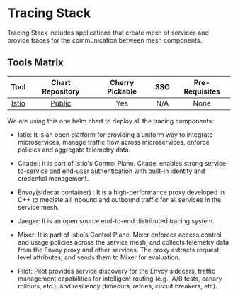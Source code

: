 # Tracing Stack

Tracing Stack includes applications that create mesh of services and provide traces  for the communication between mesh components.

## Tools Matrix




|          Tool         |                            Chart Repository                                      | Cherry Pickable | SSO | Pre-Requisites |
| :-------------------: | :------------------------------------------------------------------------------: | :--------------:| :--:| :-------------:|
| [Istio](https://istio.io/docs/reference/config/installation-options/)         | [Public](https://gcsweb.istio.io/gcs/istio-prerelease/prerelease/1.1.0/1.1.0/charts/)                                 |       Yes       | N/A |      None      |

We are using this one helm chart to deploy all the tracing components:

* Istio: It is an open platform for providing a uniform way to integrate microservices, manage traffic flow across microservices, enforce policies and aggregate telemetry data.

* Citadel: It is part of Istio's Control Plane. Citadel enables strong service-to-service and end-user authentication with built-in identity and credential management. 

* Envoy(sidecar container) : It is a high-performance proxy developed in C++ to mediate all inbound and outbound traffic for all services in the service mesh.

* Jaeger: It is an open source end-to-end distributed tracing system. 

* Mixer: It is part of Istio's Control Plane. Mixer enforces access control and usage policies across the service mesh, and collects telemetry data from the Envoy proxy and other services. The proxy extracts request level attributes, and sends them to Mixer for evaluation.

* Pilot: Pilot provides service discovery for the Envoy sidecars, traffic management capabilities for intelligent routing (e.g., A/B tests, canary rollouts, etc.), and resiliency (timeouts, retries, circuit breakers, etc).
